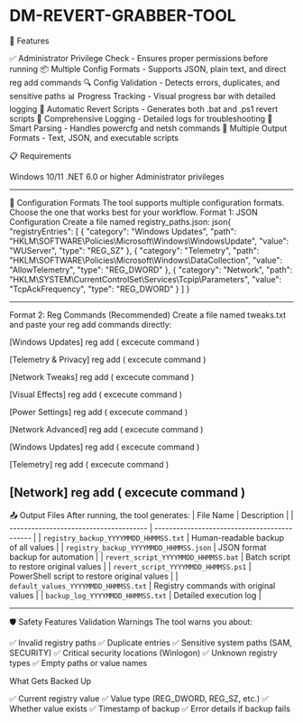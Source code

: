 # DM-REVERT-GRABBER-TOOL

🚀 Features

✅ Administrator Privilege Check - Ensures proper permissions before running
📦 Multiple Config Formats - Supports JSON, plain text, and direct reg add commands
🔍 Config Validation - Detects errors, duplicates, and sensitive paths
📊 Progress Tracking - Visual progress bar with detailed logging
🔄 Automatic Revert Scripts - Generates both .bat and .ps1 revert scripts
📝 Comprehensive Logging - Detailed logs for troubleshooting
🎯 Smart Parsing - Handles powercfg and netsh commands
💾 Multiple Output Formats - Text, JSON, and executable scripts

📋 Requirements

Windows 10/11
.NET 6.0 or higher
Administrator privileges

---------- 

📝 Configuration Formats
The tool supports multiple configuration formats. Choose the one that works best for your workflow.
Format 1: JSON Configuration
Create a file named registry_paths.json:
json{
  "registryEntries": [
    {
      "category": "Windows Updates",
      "path": "HKLM\\SOFTWARE\\Policies\\Microsoft\\Windows\\WindowsUpdate",
      "value": "WUServer",
      "type": "REG_SZ"
    },
    {
      "category": "Telemetry",
      "path": "HKLM\\SOFTWARE\\Policies\\Microsoft\\Windows\\DataCollection",
      "value": "AllowTelemetry",
      "type": "REG_DWORD"
    },
    {
      "category": "Network",
      "path": "HKLM\\SYSTEM\\CurrentControlSet\\Services\\Tcpip\\Parameters",
      "value": "TcpAckFrequency",
      "type": "REG_DWORD"
    }
  ]
}


-------- 

Format 2: Reg Commands (Recommended)
Create a file named tweaks.txt and paste your reg add commands directly:


[Windows Updates]
reg add ( excecute command )

[Telemetry & Privacy]
reg add ( excecute command )


[Network Tweaks]
reg add ( excecute command )


[Visual Effects]
reg add ( excecute command )


[Power Settings]
reg add ( excecute command )


[Network Advanced]
reg add ( excecute command )

[Windows Updates]
reg add ( excecute command )


[Telemetry]
reg add ( excecute command )

[Network]
reg add ( excecute command )
---------------

📤 Output Files
After running, the tool generates:
| File Name                              | Description                                  |
| -------------------------------------- | -------------------------------------------- |
| `registry_backup_YYYYMMDD_HHMMSS.txt`  | Human-readable backup of all values          |
| `registry_backup_YYYYMMDD_HHMMSS.json` | JSON format backup for automation            |
| `revert_script_YYYYMMDD_HHMMSS.bat`    | Batch script to restore original values      |
| `revert_script_YYYYMMDD_HHMMSS.ps1`    | PowerShell script to restore original values |
| `default_values_YYYYMMDD_HHMMSS.txt`   | Registry commands with original values       |
| `backup_log_YYYYMMDD_HHMMSS.txt`       | Detailed execution log                       |

-----------------

🛡️ Safety Features
Validation Warnings
The tool warns you about:

✅ Invalid registry paths
✅ Duplicate entries
✅ Sensitive system paths (SAM, SECURITY)
✅ Critical security locations (Winlogon)
✅ Unknown registry types
✅ Empty paths or value names

What Gets Backed Up

✅ Current registry value
✅ Value type (REG_DWORD, REG_SZ, etc.)
✅ Whether value exists
✅ Timestamp of backup
✅ Error details if backup fails


